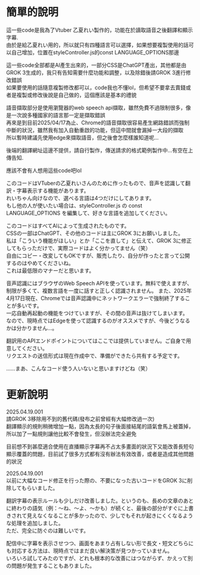 # 簡單的說明
這一些code是我為了Vtuber 乙夏れい製作的，功能在於讀取語音之後翻譯和顯示字幕.<br>
由於是給乙夏れい用的，所以就只有四種語言可以選擇，如果想要複製使用的話可以自己增加，位置在styleController.js的const LANGUAGE_OPTIONS那邊
 
這一些code全部都是AI產生出來的，一部分CSS是ChatGPT產出，其他都是由GROK 3生成的，我只有告知需要什麼功能和調整，以及除錯後請GROK 3進行修改錯誤<br>
如果要使用的話隨意複製修改都可以，code我也不懂lol，但希望不要拿去賣錢或者是複製或修改後說是自己做的，這個應該是基本的禮貌
 
語音擷取部分是使用瀏覽器的web speech api擷取，雖然免費不過限制很多，像是一次說多種國家的語言那一定是擷取錯誤<br>
再來是到目前2025/04/17為止、Chrome的語音擷取很容易產生網路錯誤而強制中斷的狀況，雖然我有加入自動重啟的功能，但這中間就會漏掉一大段的擷取<br>
所以暫時建議先使用edge來擷取語音，但之後會怎麼樣誰知道呢...

後端的翻譯網址這邊不提供，請自行製作，傳送請求的格式範例製作中...有空在上傳告知.

應該不會有人想用這些code吧lol

このコードはVTuberの乙夏れいさんのために作ったもので、音声を認識して翻訳・字幕表示する機能があります。<br>
れいちゃん向けなので、選べる言語は4つだけにしてあります。<br>
もし他の人が使いたい場合は、styleController.js の const LANGUAGE_OPTIONS を編集して、好きな言語を追加してください。<br>

このコードはすべてAIによって生成されたものです。<br>CSSの一部はChatGPT、その他のコードは主にGROK 3にお願いしました。<br>私は「こういう機能がほしい」とか「ここを直して」と伝えて、GROK 3に修正してもらっただけで、実際コードはよく分かってません（笑）<br>
自由にコピー・改変してもOKですが、販売したり、自分が作ったと言って公開するのはやめてくださいね。<br>これは最低限のマナーだと思います。

音声認識にはブラウザのWeb Speech APIを使っています。無料で使えますが、制限が多くて、複数言語を一度に話すと正しく認識されません。
また、2025年4月17日現在、Chromeでは音声認識中にネットワークエラーで強制終了することが多いです。<br>一応自動再起動の機能をつけていますが、その間の音声は抜けてしまいます。
なので、現時点ではEdgeを使って認識するのがオススメですが、今後どうなるかは分かりません…。

翻訳用のAPIエンドポイントについてはここでは提供していません。ご自身で用意してください。<br>リクエストの送信形式は現在作成中で、準備ができたら共有する予定です。

……まあ、こんなコード使う人いないと思いますけどね（笑）


# 更新說明
2025.04.19.001<br>
請GROK 3移除用不到的舊代碼(發布之前曾經有大幅修改過一次)<br>
翻譯顯示的規則稍微增加一點，因為太長的句子後面接結尾的語氣會馬上被蓋掉，所以加了一點規則讓他比較不會發生，但沒辦法完全避免<br>

目前想不到甚麼適合使用在直播顯示字幕再不占太多畫面的狀況下又能改善長短句顯示覆蓋的問題，目前試了很多方式都有沒有辦法有效改善，或者是造成其他問題的狀況<br>

2025.04.19.001<br>
以前に大幅なコード修正を行った際の、不要になった古いコードをGROK 3に削除してもらいました。<br>

翻訳字幕の表示ルールも少しだけ改善しました。というのも、長めの文章のあとに終わりの語気（例：～ね、～よ、～かも）が続くと、最後の部分がすぐに上書きされて見えなくなることが多かったので、少しでもそれが起きにくくなるような処理を追加しました。<br>ただ、完全に防ぐのは難しいです。

配信中に字幕を表示させつつ、画面をあまり占有しない形で長文・短文どちらにも対応する方法は、現時点ではまだ良い解決策が見つかっていません。<br>いろいろ試してみたのですが、どれも根本的な改善にはつながらず、かえって別の問題が発生することもありました。
